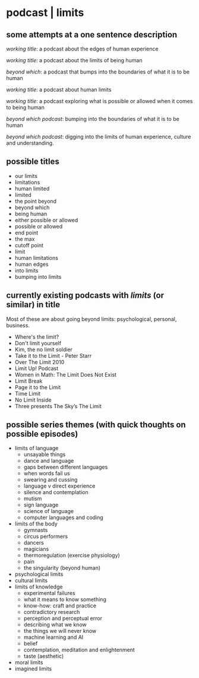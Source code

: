 # podcast | limits

## some attempts at a one sentence description

_working title_: a podcast about the edges of human experience

_working title_: a podcast about the limits of being human

_beyond which_: a podcast that bumps into the boundaries of what it is to be human 

_working title_: a podcast about human limits

_working title_: a podcast exploring what is possible or allowed when it comes to being human

_beyond which podcast_: bumping into the boundaries of what it is to be human 

_beyond which podcast_: digging into the limits of human experience, culture and understanding. 


## possible titles

- our limits
- limitations
- human limited
- limited
- the point beyond
- beyond which
- being human
- either possible or allowed
- possible or allowed
- end point
- the max
- cutoff point
- limit
- human limitations
- human edges
- into limits
- bumping into limits

## currently existing podcasts with _limits_ (or similar) in title 

Most of these are about going beyond limits: psychological, personal, business.

- Where's the limit?
- Don't limit yourself
- Kim, the no limit soldier
- Take it to the Limit - Peter Starr
- Over The Limit 2010
- Limit Up! Podcast
- Women in Math: The Limit Does Not Exist
- Limit Break
- Page it to the Limit
- Time Limit
- No Limit Inside
- Three presents The Sky’s The Limit

## possible series themes (with quick thoughts on possible episodes)

- limits of language
    + unsayable things
    + dance and language
    + gaps between different languages
    + when words fail us
    + swearing and cussing
    + language v direct experience
    + silence and contemplation
    + mutism
    + sign language
    + science of language
    + computer languages and coding
- limits of the body
    + gymnasts
    + circus performers
    + dancers
    + magicians
    + thermoregulation (exercise physiology)
    + pain
    + the singularity (beyond human)
- psychological limits
- cultural limits
- limits of knowledge
    + experimental failures
    + what it means to know something
    + know-how: craft and practice
    + contradictory research
    + perception and perceptual error
    + describing what we know
    + the things we will never know
    + machine learning and AI
    + belief
    + contemplation, meditation and enlightenment
    + taste (aesthetic)
- moral limits
- imagined limits
